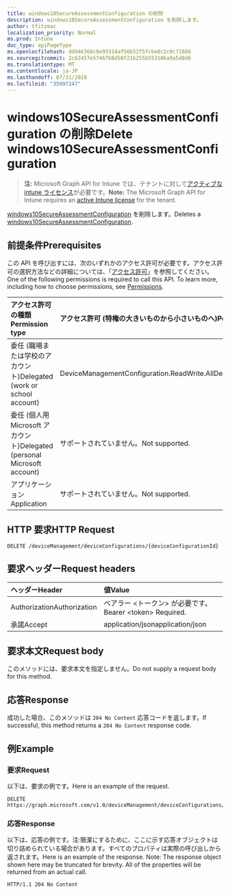 ```yaml
---
title: windows10SecureAssessmentConfiguration の削除
description: windows10SecureAssessmentConfiguration を削除します。
author: tfitzmac
localization_priority: Normal
ms.prod: Intune
doc_type: apiPageType
ms.openlocfilehash: dd946360c0e93314af56b52f5fcbe8c2c0c71666
ms.sourcegitcommit: 2c62457e57467b8d50f21b255b553106a9a5d8d6
ms.translationtype: MT
ms.contentlocale: ja-JP
ms.lasthandoff: 07/31/2019
ms.locfileid: "35997247"
---
```

# <a name="delete-windows10secureassessmentconfiguration"></a><span data-ttu-id="4f5ce-103">windows10SecureAssessmentConfiguration の削除</span><span class="sxs-lookup"><span data-stu-id="4f5ce-103">Delete windows10SecureAssessmentConfiguration</span></span>

> <span data-ttu-id="4f5ce-104">**注:** Microsoft Graph API for Intune では、テナントに対して[アクティブな intune ライセンス](https://go.microsoft.com/fwlink/?linkid=839381)が必要です。</span><span class="sxs-lookup"><span data-stu-id="4f5ce-104">**Note:** The Microsoft Graph API for Intune requires an [active Intune license](https://go.microsoft.com/fwlink/?linkid=839381) for the tenant.</span></span>

<span data-ttu-id="4f5ce-105">[windows10SecureAssessmentConfiguration](../resources/intune-deviceconfig-windows10secureassessmentconfiguration.md) を削除します。</span><span class="sxs-lookup"><span data-stu-id="4f5ce-105">Deletes a [windows10SecureAssessmentConfiguration](../resources/intune-deviceconfig-windows10secureassessmentconfiguration.md).</span></span>

## <a name="prerequisites"></a><span data-ttu-id="4f5ce-106">前提条件</span><span class="sxs-lookup"><span data-stu-id="4f5ce-106">Prerequisites</span></span>
<span data-ttu-id="4f5ce-p101">この API を呼び出すには、次のいずれかのアクセス許可が必要です。アクセス許可の選択方法などの詳細については、「[アクセス許可](/graph/permissions-reference)」を参照してください。</span><span class="sxs-lookup"><span data-stu-id="4f5ce-p101">One of the following permissions is required to call this API. To learn more, including how to choose permissions, see [Permissions](/graph/permissions-reference).</span></span>

|<span data-ttu-id="4f5ce-109">アクセス許可の種類</span><span class="sxs-lookup"><span data-stu-id="4f5ce-109">Permission type</span></span>|<span data-ttu-id="4f5ce-110">アクセス許可 (特権の大きいものから小さいものへ)</span><span class="sxs-lookup"><span data-stu-id="4f5ce-110">Permissions (from most to least privileged)</span></span>|
|:---|:---|
|<span data-ttu-id="4f5ce-111">委任 (職場または学校のアカウント)</span><span class="sxs-lookup"><span data-stu-id="4f5ce-111">Delegated (work or school account)</span></span>|<span data-ttu-id="4f5ce-112">DeviceManagementConfiguration.ReadWrite.All</span><span class="sxs-lookup"><span data-stu-id="4f5ce-112">DeviceManagementConfiguration.ReadWrite.All</span></span>|
|<span data-ttu-id="4f5ce-113">委任 (個人用 Microsoft アカウント)</span><span class="sxs-lookup"><span data-stu-id="4f5ce-113">Delegated (personal Microsoft account)</span></span>|<span data-ttu-id="4f5ce-114">サポートされていません。</span><span class="sxs-lookup"><span data-stu-id="4f5ce-114">Not supported.</span></span>|
|<span data-ttu-id="4f5ce-115">アプリケーション</span><span class="sxs-lookup"><span data-stu-id="4f5ce-115">Application</span></span>|<span data-ttu-id="4f5ce-116">サポートされていません。</span><span class="sxs-lookup"><span data-stu-id="4f5ce-116">Not supported.</span></span>|

## <a name="http-request"></a><span data-ttu-id="4f5ce-117">HTTP 要求</span><span class="sxs-lookup"><span data-stu-id="4f5ce-117">HTTP Request</span></span>
<!-- {
  "blockType": "ignored"
}
-->
``` http
DELETE /deviceManagement/deviceConfigurations/{deviceConfigurationId}
```

## <a name="request-headers"></a><span data-ttu-id="4f5ce-118">要求ヘッダー</span><span class="sxs-lookup"><span data-stu-id="4f5ce-118">Request headers</span></span>
|<span data-ttu-id="4f5ce-119">ヘッダー</span><span class="sxs-lookup"><span data-stu-id="4f5ce-119">Header</span></span>|<span data-ttu-id="4f5ce-120">値</span><span class="sxs-lookup"><span data-stu-id="4f5ce-120">Value</span></span>|
|:---|:---|
|<span data-ttu-id="4f5ce-121">Authorization</span><span class="sxs-lookup"><span data-stu-id="4f5ce-121">Authorization</span></span>|<span data-ttu-id="4f5ce-122">ベアラー &lt;トークン&gt; が必要です。</span><span class="sxs-lookup"><span data-stu-id="4f5ce-122">Bearer &lt;token&gt; Required.</span></span>|
|<span data-ttu-id="4f5ce-123">承諾</span><span class="sxs-lookup"><span data-stu-id="4f5ce-123">Accept</span></span>|<span data-ttu-id="4f5ce-124">application/json</span><span class="sxs-lookup"><span data-stu-id="4f5ce-124">application/json</span></span>|

## <a name="request-body"></a><span data-ttu-id="4f5ce-125">要求本文</span><span class="sxs-lookup"><span data-stu-id="4f5ce-125">Request body</span></span>
<span data-ttu-id="4f5ce-126">このメソッドには、要求本文を指定しません。</span><span class="sxs-lookup"><span data-stu-id="4f5ce-126">Do not supply a request body for this method.</span></span>

## <a name="response"></a><span data-ttu-id="4f5ce-127">応答</span><span class="sxs-lookup"><span data-stu-id="4f5ce-127">Response</span></span>
<span data-ttu-id="4f5ce-128">成功した場合、このメソッドは `204 No Content` 応答コードを返します。</span><span class="sxs-lookup"><span data-stu-id="4f5ce-128">If successful, this method returns a `204 No Content` response code.</span></span>

## <a name="example"></a><span data-ttu-id="4f5ce-129">例</span><span class="sxs-lookup"><span data-stu-id="4f5ce-129">Example</span></span>

### <a name="request"></a><span data-ttu-id="4f5ce-130">要求</span><span class="sxs-lookup"><span data-stu-id="4f5ce-130">Request</span></span>
<span data-ttu-id="4f5ce-131">以下は、要求の例です。</span><span class="sxs-lookup"><span data-stu-id="4f5ce-131">Here is an example of the request.</span></span>
``` http
DELETE https://graph.microsoft.com/v1.0/deviceManagement/deviceConfigurations/{deviceConfigurationId}
```

### <a name="response"></a><span data-ttu-id="4f5ce-132">応答</span><span class="sxs-lookup"><span data-stu-id="4f5ce-132">Response</span></span>
<span data-ttu-id="4f5ce-p102">以下は、応答の例です。注:簡潔にするために、ここに示す応答オブジェクトは切り詰められている場合があります。すべてのプロパティは実際の呼び出しから返されます。</span><span class="sxs-lookup"><span data-stu-id="4f5ce-p102">Here is an example of the response. Note: The response object shown here may be truncated for brevity. All of the properties will be returned from an actual call.</span></span>
``` http
HTTP/1.1 204 No Content
```



